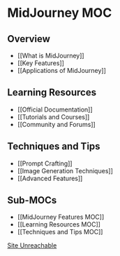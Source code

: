 


# MidJourney MOC

## Overview
- [[What is MidJourney]]
- [[Key Features]]
- [[Applications of MidJourney]]

## Learning Resources
- [[Official Documentation]]
- [[Tutorials and Courses]]
- [[Community and Forums]]

## Techniques and Tips
- [[Prompt Crafting]]
- [[Image Generation Techniques]]
- [[Advanced Features]]

## Sub-MOCs
- [[MidJourney Features MOC]]
- [[Learning Resources MOC]]
- [[Techniques and Tips MOC]]

[Site Unreachable](https://youtu.be/Ct9vtG-YLbI)
